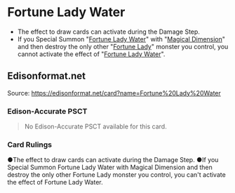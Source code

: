 # Fortune Lady Water

*   The effect to draw cards can activate during the Damage Step.
*   If you Special Summon "[Fortune Lady Water](https://yugioh.fandom.com/wiki/Fortune_Lady_Water)" with "[Magical Dimension](https://yugioh.fandom.com/wiki/Magical_Dimension)" and then destroy the only other "[Fortune Lady](https://yugioh.fandom.com/wiki/Fortune_Lady)" monster you control, you cannot activate the effect of "[Fortune Lady Water](https://yugioh.fandom.com/wiki/Fortune_Lady_Water)".

## Edisonformat.net

Source: https://edisonformat.net/card?name=Fortune%20Lady%20Water

### Edison-Accurate PSCT

> No Edison-Accurate PSCT available for this card.

### Card Rulings

●The effect to draw cards can activate during the Damage Step.
●If you Special Summon Fortune Lady Water with Magical Dimension and then destroy the only other Fortune Lady monster you control, you can't activate the effect of Fortune Lady Water.
            